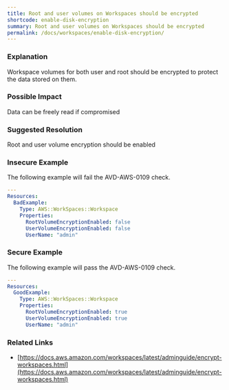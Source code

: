 ```yaml
---
title: Root and user volumes on Workspaces should be encrypted
shortcode: enable-disk-encryption
summary: Root and user volumes on Workspaces should be encrypted 
permalink: /docs/workspaces/enable-disk-encryption/
---
```


### Explanation

Workspace volumes for both user and root should be encrypted to protect the data stored on them.

### Possible Impact
Data can be freely read if compromised

### Suggested Resolution
Root and user volume encryption should be enabled


### Insecure Example

The following example will fail the AVD-AWS-0109 check.

```yaml
---
Resources:
  BadExample:
    Type: AWS::WorkSpaces::Workspace
    Properties: 
      RootVolumeEncryptionEnabled: false
      UserVolumeEncryptionEnabled: false
      UserName: "admin"

```



### Secure Example

The following example will pass the AVD-AWS-0109 check.

```yaml
---
Resources:
  GoodExample:
    Type: AWS::WorkSpaces::Workspace
    Properties:
      RootVolumeEncryptionEnabled: true
      UserVolumeEncryptionEnabled: true
      UserName: "admin"

```




### Related Links


- [https://docs.aws.amazon.com/workspaces/latest/adminguide/encrypt-workspaces.html](https://docs.aws.amazon.com/workspaces/latest/adminguide/encrypt-workspaces.html)


